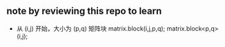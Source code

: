 ## note by reviewing this repo to learn

- 从 (i,j) 开始，大小为 (p,q) 矩阵块	matrix.block(i,j,p,q);	matrix.block<p,q>(i,j);